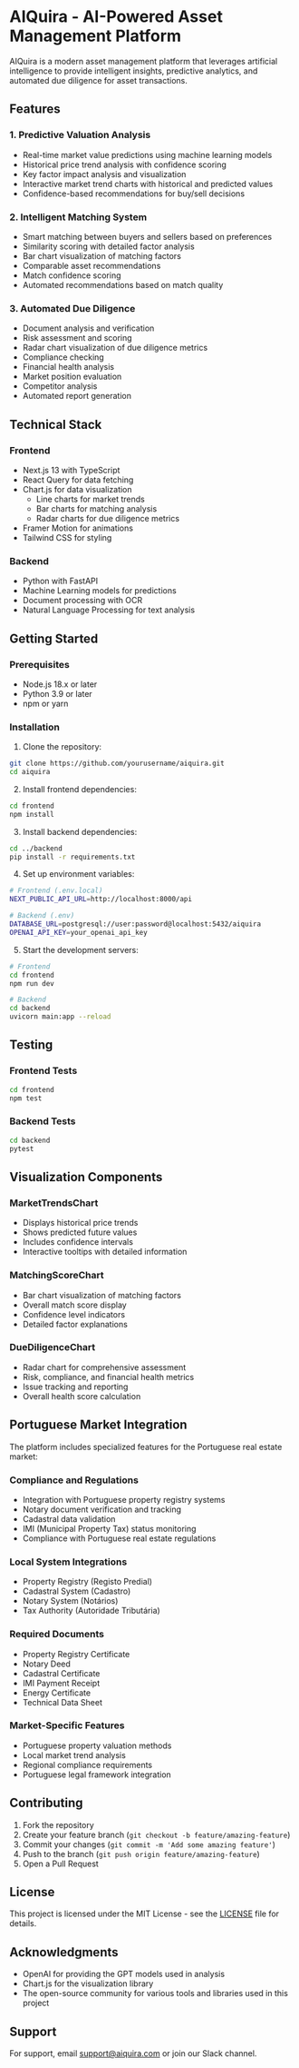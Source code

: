 # AIQuira - AI-Powered Asset Management Platform

AIQuira is a modern asset management platform that leverages artificial intelligence to provide intelligent insights, predictive analytics, and automated due diligence for asset transactions.

## Features

### 1. Predictive Valuation Analysis
- Real-time market value predictions using machine learning models
- Historical price trend analysis with confidence scoring
- Key factor impact analysis and visualization
- Interactive market trend charts with historical and predicted values
- Confidence-based recommendations for buy/sell decisions

### 2. Intelligent Matching System
- Smart matching between buyers and sellers based on preferences
- Similarity scoring with detailed factor analysis
- Bar chart visualization of matching factors
- Comparable asset recommendations
- Match confidence scoring
- Automated recommendations based on match quality

### 3. Automated Due Diligence
- Document analysis and verification
- Risk assessment and scoring
- Radar chart visualization of due diligence metrics
- Compliance checking
- Financial health analysis
- Market position evaluation
- Competitor analysis
- Automated report generation

## Technical Stack

### Frontend
- Next.js 13 with TypeScript
- React Query for data fetching
- Chart.js for data visualization
  - Line charts for market trends
  - Bar charts for matching analysis
  - Radar charts for due diligence metrics
- Framer Motion for animations
- Tailwind CSS for styling

### Backend
- Python with FastAPI
- Machine Learning models for predictions
- Document processing with OCR
- Natural Language Processing for text analysis

## Getting Started

### Prerequisites
- Node.js 18.x or later
- Python 3.9 or later
- npm or yarn

### Installation

1. Clone the repository:
```bash
git clone https://github.com/yourusername/aiquira.git
cd aiquira
```

2. Install frontend dependencies:
```bash
cd frontend
npm install
```

3. Install backend dependencies:
```bash
cd ../backend
pip install -r requirements.txt
```

4. Set up environment variables:
```bash
# Frontend (.env.local)
NEXT_PUBLIC_API_URL=http://localhost:8000/api

# Backend (.env)
DATABASE_URL=postgresql://user:password@localhost:5432/aiquira
OPENAI_API_KEY=your_openai_api_key
```

5. Start the development servers:
```bash
# Frontend
cd frontend
npm run dev

# Backend
cd backend
uvicorn main:app --reload
```

## Testing

### Frontend Tests
```bash
cd frontend
npm test
```

### Backend Tests
```bash
cd backend
pytest
```

## Visualization Components

### MarketTrendsChart
- Displays historical price trends
- Shows predicted future values
- Includes confidence intervals
- Interactive tooltips with detailed information

### MatchingScoreChart
- Bar chart visualization of matching factors
- Overall match score display
- Confidence level indicators
- Detailed factor explanations

### DueDiligenceChart
- Radar chart for comprehensive assessment
- Risk, compliance, and financial health metrics
- Issue tracking and reporting
- Overall health score calculation

## Portuguese Market Integration

The platform includes specialized features for the Portuguese real estate market:

### Compliance and Regulations
- Integration with Portuguese property registry systems
- Notary document verification and tracking
- Cadastral data validation
- IMI (Municipal Property Tax) status monitoring
- Compliance with Portuguese real estate regulations

### Local System Integrations
- Property Registry (Registo Predial)
- Cadastral System (Cadastro)
- Notary System (Notários)
- Tax Authority (Autoridade Tributária)

### Required Documents
- Property Registry Certificate
- Notary Deed
- Cadastral Certificate
- IMI Payment Receipt
- Energy Certificate
- Technical Data Sheet

### Market-Specific Features
- Portuguese property valuation methods
- Local market trend analysis
- Regional compliance requirements
- Portuguese legal framework integration

## Contributing

1. Fork the repository
2. Create your feature branch (`git checkout -b feature/amazing-feature`)
3. Commit your changes (`git commit -m 'Add some amazing feature'`)
4. Push to the branch (`git push origin feature/amazing-feature`)
5. Open a Pull Request

## License

This project is licensed under the MIT License - see the [LICENSE](LICENSE) file for details.

## Acknowledgments

- OpenAI for providing the GPT models used in analysis
- Chart.js for the visualization library
- The open-source community for various tools and libraries used in this project

## Support

For support, email support@aiquira.com or join our Slack channel. 